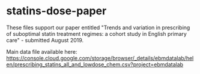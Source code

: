 # statins-dose-paper

These files support our paper entitled "Trends and variation in prescribing of suboptimal statin treatment regimes: a cohort study in English primary care" - submitted August 2019.

Main data file available here: 
https://console.cloud.google.com/storage/browser/_details/ebmdatalab/helen/prescribing_statins_all_and_lowdose_chem.csv?project=ebmdatalab

